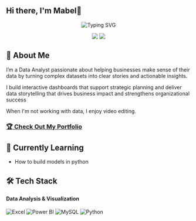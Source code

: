 ## Hi there, I'm Mabel👋

<div align="center">
  <!--  You can customize the typing text in the "lines=" section of the URL below -->
  <!--  For an ampersand (&), use &amp; (e.g., Analytics+%26+Optimization) -->
  <img src="https://readme-typing-svg.herokuapp.com?font=Fira+Code&pause=1000&color=2E9EF7&center=true&vCenter=true&width=435&lines=Data+Analyst+%7C+Business+Intelligence;[Turning+Data+into+Actionable+Insights]" alt="Typing SVG" />
</div>

<!-- 🔗 Update these links with your own social media and contact information -->
<p align="center">
  <a href="www.linkedin.com/in/mabelfafalikwadzo"><img src="https://img.shields.io/badge/LinkedIn-Connect-blue?style=for-the-badge&logo=linkedin"></a>
  <a href="mailto:mabelkwadzo9@gmail.com"><img src="https://img.shields.io/badge/Email-Contact-green?style=for-the-badge&logo=gmail"></a>
</p>

## 🚀 About Me 
I’m a Data Analyst passionate about helping businesses make sense of their data by turning complex datasets into clear stories and actionable insights. 

I build interactive dashboards that support strategic planning and deliver data storytelling that drives business impact and strengthens organizational success

When I'm not working with data, I enjoy video editing.

<!-- 🌐 Replace "your-username" with your actual GitHub username -->
### [🏆 Check Out My Portfolio ](https://mabelfafalikwadzo.vzy.io/)
      


## 🌱 Currently Learning 

- How to build models in python

## 🛠️ Tech Stack
#### Data Analysis & Visualization
![Excel](https://img.shields.io/badge/Excel-217346?style=for-the-badge&logo=microsoft-excel&logoColor=white)  ![Power BI](https://img.shields.io/badge/Power%20BI-F2C811?style=for-the-badge&logo=power-bi&logoColor=black)  ![MySQL](https://img.shields.io/badge/MySQL-005C84?style=for-the-badge&logo=mysql&logoColor=white)  ![Python](https://img.shields.io/badge/Python-3776AB?style=for-the-badge&logo=python&logoColor=white)  




